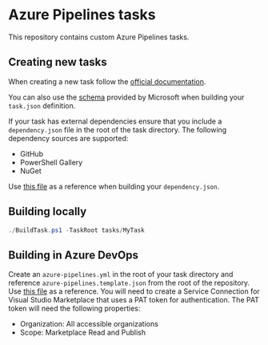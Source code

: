 # Azure Pipelines tasks

This repository contains custom Azure Pipelines tasks.

## Creating new tasks

When creating a new task follow the [official documentation](https://docs.microsoft.com/en-us/azure/devops/extend/develop/add-build-task?view=azure-devops).

You can also use the [schema](https://github.com/Microsoft/azure-pipelines-task-lib/blob/master/tasks.schema.json) provided by Microsoft when building your `task.json` definition.

If your task has external dependencies ensure that you include a `dependency.json` file in the root of the task directory. The following dependency sources are supported:

* GitHub
* PowerShell Gallery
* NuGet

Use [this file](tasks/EnvironmentConfiguration/dependency.json) as a reference when building your `dependency.json`.

## Building locally

```PowerShell
./BuildTask.ps1 -TaskRoot tasks/MyTask
```

## Building in Azure DevOps

Create an `azure-pipelines.yml` in the root of your task directory and reference `azure-pipelines.template.json` from the root of the repository. Use [this file](tasks/EnvironmentConfiguration/azure-pipelines.yml) as a reference.  You will need to create a Service Connection for Visual Studio Marketplace that uses a PAT token for authentication.  The PAT token will need the following properties:
* Organization: All accessible organizations
* Scope: Marketplace Read and Publish
